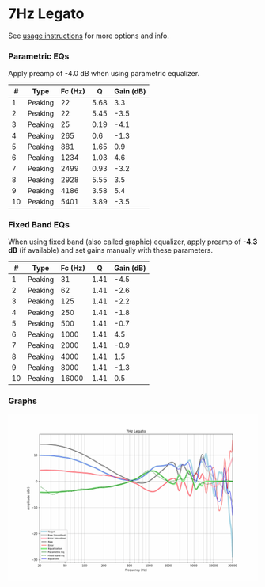 # 7Hz Legato
See [usage instructions](https://github.com/jaakkopasanen/AutoEq#usage) for more options and info.

### Parametric EQs
Apply preamp of -4.0 dB when using parametric equalizer.

|   # | Type    |   Fc (Hz) |    Q |   Gain (dB) |
|-----|---------|-----------|------|-------------|
|   1 | Peaking |        22 | 5.68 |         3.3 |
|   2 | Peaking |        22 | 5.45 |        -3.5 |
|   3 | Peaking |        25 | 0.19 |        -4.1 |
|   4 | Peaking |       265 | 0.6  |        -1.3 |
|   5 | Peaking |       881 | 1.65 |         0.9 |
|   6 | Peaking |      1234 | 1.03 |         4.6 |
|   7 | Peaking |      2499 | 0.93 |        -3.2 |
|   8 | Peaking |      2928 | 5.55 |         3.5 |
|   9 | Peaking |      4186 | 3.58 |         5.4 |
|  10 | Peaking |      5401 | 3.89 |        -3.5 |

### Fixed Band EQs
When using fixed band (also called graphic) equalizer, apply preamp of **-4.3 dB** (if available) and set gains manually with these parameters.

|   # | Type    |   Fc (Hz) |    Q |   Gain (dB) |
|-----|---------|-----------|------|-------------|
|   1 | Peaking |        31 | 1.41 |        -4.5 |
|   2 | Peaking |        62 | 1.41 |        -2.6 |
|   3 | Peaking |       125 | 1.41 |        -2.2 |
|   4 | Peaking |       250 | 1.41 |        -1.8 |
|   5 | Peaking |       500 | 1.41 |        -0.7 |
|   6 | Peaking |      1000 | 1.41 |         4.5 |
|   7 | Peaking |      2000 | 1.41 |        -0.9 |
|   8 | Peaking |      4000 | 1.41 |         1.5 |
|   9 | Peaking |      8000 | 1.41 |        -1.3 |
|  10 | Peaking |     16000 | 1.41 |         0.5 |

### Graphs
![](./7Hz%20Legato.png)
